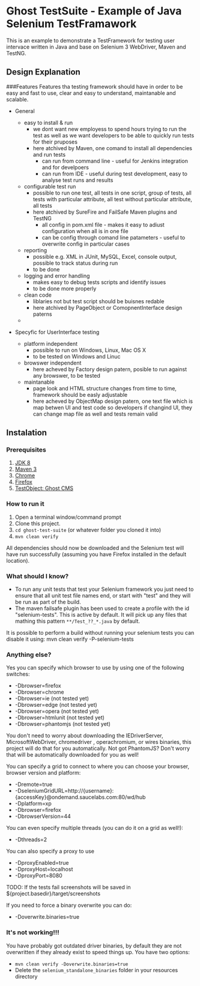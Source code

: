Ghost TestSuite - Example of Java Selenium TestFramawork
=======================

This is an example to demonstrate a TestFramework for testing user intervace written in Java and base on Selenium 3 WebDriver, Maven and TestNG.

## Design Explanation

###Features
Features tha testing framework should have in order to be easy and fast to use, clear and easy to understand, maintanable and scalable.

* General
  * easy to install & run
    - we dont want new employess to spend hours trying to run the test as well as we want developers to be able to quickly run tests for their pruposes
    - here atchived by Maven, one comand to install all dependencies and run tests
      - can run from command line - useful for Jenkins integration and for develpoers
      - can run from IDE - useful during test development, easy to analyse test runs and results 
  * configurable test run 
    - possible to run one test, all tests in one script, group of tests, all tests with particular attribute, all test without particular attribute, all tests
    - here atchived by SureFire and FailSafe Maven plugins and TestNG
      - all config in pom.xml file - makes it easy to adiust configuration when all is in one file
      - can be config through comand line patameters - useful to overwrite config in particular cases
  * reporting 
    - possible e.g. XML in JUnit, MySQL, Excel, console output, possible to track status during run
    - to be done
  * logging and error handling 
    - makes easy to debug tests scripts and identify issues
    - to be done more properly
  * clean code 
    - liblaries not but test script should be buisnes redable
    - here atchived by PageObject or ComopnentInterface design paterns 
  * 
  
* Specyfic for UserInterface testing
  * platform independent 
    - possible to run on Windows, Linux, Mac OS X
    - to be tested on Windows and Linuc
  * browswer independent
    - here acheved by Factory design patern, posible to run against any browswer, to be tested
  * maintanable 
    - page look and HTML structure changes from time to time, framework should be easly adjustable
    - here acheved by ObjectMap design patern, one text file which is map betwen UI and test code so developers if changind UI, they can change map file as well and tests remain valid

## Instalation

### Prerequisites

1. [JDK 8](http://www.oracle.com/technetwork/java/javase/downloads/index.html)
2. [Maven 3](https://maven.apache.org/download.cgi)
3. [Chrome](https://www.google.com/chrome/browser/desktop/index.html)
4. [Firefox](https://www.mozilla.org/en-US/firefox/new/)
5. [TestObject: Ghost CMS](https://github.com/prosky-pmaj/ghost-cms)

### How to run it

1. Open a terminal window/command prompt
2. Clone this project.
3. `cd ghost-test-suite` (or whatever folder you cloned it into)
4. `mvn clean verify`

All dependencies should now be downloaded and the Selenium test will have run successfully (assuming you have Firefox installed in the default location).

### What should I know?

- To run any unit tests that test your Selenium framework you just need to ensure that all unit test file names end, or start with "test" and they will be run as part of the build.
- The maven failsafe plugin has been used to create a profile with the id "selenium-tests".  This is active by default. It will pick up any files that mathing this pattern `**/Test_??_*.java` by default.

It is possible to perform a build without running your selenium tests you can disable it using:
		mvn clean verify -P-selenium-tests

### Anything else?

Yes you can specify which browser to use by using one of the following switches:

- -Dbrowser=firefox
- -Dbrowser=chrome
- -Dbrowser=ie (not tested yet)
- -Dbrowser=edge (not tested yet)
- -Dbrowser=opera (not tested yet)
- -Dbrowser=htmlunit (not tested yet)
- -Dbrowser=phantomjs (not tested yet)

You don't need to worry about downloading the IEDriverServer, MicrosoftWebDriver, chromedriver , operachromium, or wires binaries, this project will do that for you automatically. Not got PhantomJS? Don't worry that will be automatically downloaded for you as well!

You can specify a grid to connect to where you can choose your browser, browser version and platform:

- -Dremote=true 
- -DseleniumGridURL=http://{username}:{accessKey}@ondemand.saucelabs.com:80/wd/hub 
- -Dplatform=xp 
- -Dbrowser=firefox 
- -DbrowserVersion=44

You can even specify multiple threads (you can do it on a grid as well!):

- -Dthreads=2

You can also specify a proxy to use

- -DproxyEnabled=true
- -DproxyHost=localhost
- -DproxyPort=8080

TODO: If the tests fail screenshots will be saved in ${project.basedir}/target/screenshots

If you need to force a binary overwrite you can do:

- -Doverwrite.binaries=true


### It's not working!!!

You have probably got outdated driver binaries, by default they are not overwritten if they already exist to speed things up.  You have two options:

- `mvn clean verify -Doverwrite.binaries=true`
- Delete the `selenium_standalone_binaries` folder in your resources directory
